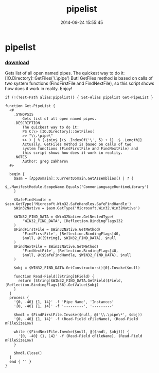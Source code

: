 ﻿---
pid:            5461
poster:         greg zakharov
title:          pipelist
date:           2014-09-24 15:55:45
format:         posh
parent:         0
parent:         0

---

# pipelist

### [download](5461.ps1)

Gets list of all open named pipes. The quickest way to do it:
[IO.Directory]::GetFiles('\\.\pipe\')
But! GetFiles method is based on calls of two system functions (FindFirstFile and FindNextFile), so this script shows how does it work in reality.
Enjoy!

```posh
if (!(Test-Path alias:pipelist)) { Set-Alias pipelist Get-PipeList }

function Get-PipeList {
  <#
    .SYNOPSIS
        Gets list of all open named pipes.
    .DESCRIPTION
        The quickest way to do it:
        PS C:\> [IO.Directory]::GetFiles(
        >> "\\.\pipe\"
        >> ) | % {-join$_[($_.IndexOf('\', 5) + 1)..$_.Length]}
        Actually, GetFiles method is based on calls of two
        system functions (FindFirstFile and FindNextFile) and
        this script shows how does it work in reality.
    .NOTES
        Author: greg zakharov
  #>
  
  begin {
    $asm = [AppDomain]::CurrentDomain.GetAssemblies() | ? {
      $_.ManifestModule.ScopeName.Equals('CommonLanguageRuntimeLibrary')
    }
    
    $SafeFindHandle = $asm.GetType('Microsoft.Win32.SafeHandles.SafeFindHandle')
    $Win32Native = $asm.GetType('Microsoft.Win32.Win32Native')
    
    $WIN32_FIND_DATA = $Win32Native.GetNestedType(
        'WIN32_FIND_DATA', [Reflection.BindingFlags]32
    )
    $FindFirstFile = $Win32Native.GetMethod(
        'FindFirstFile', [Reflection.BindingFlags]40,
        $null, @([String], $WIN32_FIND_DATA), $null
    )
    $FindNextFile = $Win32Native.GetMethod(
        'FindNextFile', [Reflection.BindingFlags]40,
        $null, @($SafeFindHandle, $WIN32_FIND_DATA), $null
    )
    
    $obj = $WIN32_FIND_DATA.GetConstructors()[0].Invoke($null)
    
    function Read-Field([String]$Field) {
      return [String]$WIN32_FIND_DATA.GetField($Field, [Reflection.BindingFlags]36).GetValue($obj)
    }
  }
  process {
    '{0, -40} {1, 14}' -f 'Pipe Name', 'Instances'
    '{0, -40} {1, 14}' -f '---------', '---------'
    
    $hndl = $FindFirstFile.Invoke($null, @('\\.\pipe\*', $obj))
    '{0, -40} {1, 14}' -f (Read-Field cFileName), (Read-Field nFileSizeLow)
    
    while ($FindNextFile.Invoke($null, @($hndl, $obj))) {
      '{0, -40} {1, 14}' -f (Read-Field cFileName), (Read-Field nFileSizeLow)
    }
    
    $hndl.Close()
  }
  end { '' }
}
```
